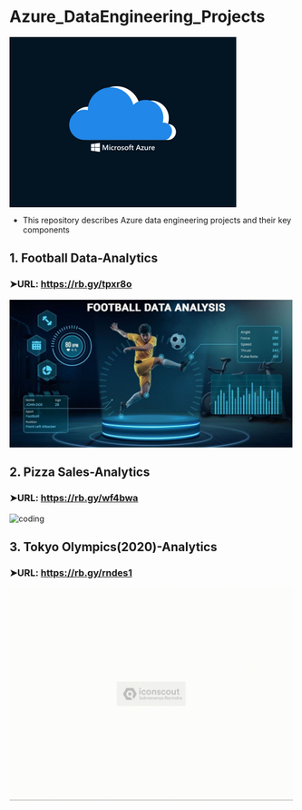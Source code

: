 # Azure_DataEngineering_Projects
<img align="center" alt="coding" width="400" src="https://github.com/Shoaib9288/Azure_DataEngineering_Projects/blob/main/Microsoft_Azure.gif">

- This repository describes Azure data engineering projects and their key components

## 1. Football Data-Analytics
### ➤URL: https://rb.gy/tpxr8o
<img align="center" alt="coding" width="500" src="https://github.com/Shoaib9288/Azure_DataEngineering_Projects/blob/main/Football_Data_Analysis-Azure-End2End_Project/Football%20Data%20Analytics.jpg">

## 2. Pizza Sales-Analytics
### ➤URL: https://rb.gy/wf4bwa
<img align="center" alt="coding" width="500" src="https://github.com/Shoaib9288/Azure_DataEngineering_Projects/blob/main/Pizza_Sales_Analysis_Azure-dataengineering-project/Pizza%20Sales.gif">

## 3. Tokyo Olympics(2020)-Analytics
### ➤URL: https://rb.gy/rndes1
<img align="center" alt="coding" width="500" src="https://github.com/Shoaib9288/Azure_DataEngineering_Projects/blob/main/tokyo-olympic-azure-data-engineering-project/Tokyo%20Olympics.gif">





